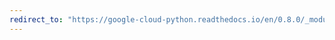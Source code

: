 ```yaml
---
redirect_to: "https://google-cloud-python.readthedocs.io/en/0.8.0/_modules/gcloud/storage/blob.html"
---
```

